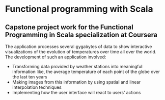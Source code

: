 # Functional programming with Scala


## Capstone project work for the Functional Programming in Scala specialization at Coursera

The application processes several gygabytes of data to show interactive visualizations of the evolution of temperatures over time all over the world.
The development of such an application involved:
* Transforming data provided by weather stations into meaningful information like, the average temperature of each point of the globe over the last ten years
* Making images from this information by using spatial and linear interpolation techniques
* Implementing how the user interface will react to users’ actions
